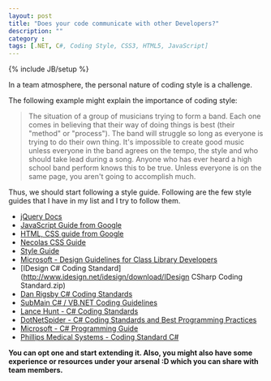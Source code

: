 ```yaml
---
layout: post
title: "Does your code communicate with other Developers?"
description: ""
category : 
tags: [.NET, C#, Coding Style, CSS3, HTML5, JavaScript]
---
```

{% include JB/setup %}

In a team atmosphere, the personal nature of coding style is a challenge. 

The following example might explain the importance of coding style:

<blockquote>The situation of a group of musicians trying to form a band. Each one comes in believing that their way of doing things is best (their "method" or "process"). The band will struggle so long as everyone is trying to do their own thing. It's impossible to create good music unless everyone in the band agrees on the tempo, the style and who should take lead during a song. Anyone who has ever heard a high school band perform knows this to be true. Unless everyone is on the same page, you aren't going to accomplish much.</blockquote>
Thus, we should start following a style guide. Following are the few style guides that I have in my list and I try to follow them.

- [jQuery Docs](http://docs.jquery.com/JQuery_Core_Style_Guidelines)
- [JavaScript Guide from Google](http://google-styleguide.googlecode.com/svn/trunk/javascriptguide.xml)
- [HTML, CSS guide from Google](http://google-styleguide.googlecode.com/svn/trunk/htmlcssguide.xml)
- [Necolas CSS Guide](https://github.com/necolas/idiomatic-css) 
- [Style Guide](https://github.com/styleguide/) 
- [Microsoft - Design Guidelines for Class Library Developers](http://msdn.microsoft.com/en-us/library/ms229042.aspx)
- [IDesign C# Coding Standard](http://www.idesign.net/idesign/download/IDesign CSharp Coding Standard.zip)
- [Dan Rigsby C# Coding Standards](http://www.danrigsby.com/Files/csharpcodingstandards.doc)
- [SubMain C# / VB.NET Coding Guidelines](http://submain.com/products/guidelines.aspx)
- [Lance Hunt - C# Coding Standards](http://weblogs.asp.net/lhunt/archive/2004/08/17/CSharpCodingStandardsv113.aspx)
- [DotNetSpider - C# Coding Standards and Best Programming Practices](http://www.dotnetspider.com/tutorials/BestPractices.aspx)
- [Microsoft - C# Programming Guide](http://msdn.microsoft.com/en-us/library/67ef8sbd.aspx) 
- [Phillips Medical Systems - Coding Standard C#](http://www.tiobe.com/content/paperinfo/gemrcsharpcs.pdf)

**You can opt one and start extending it. Also, you might also have some experience or resources under your arsenal :D which you can share with team members.**